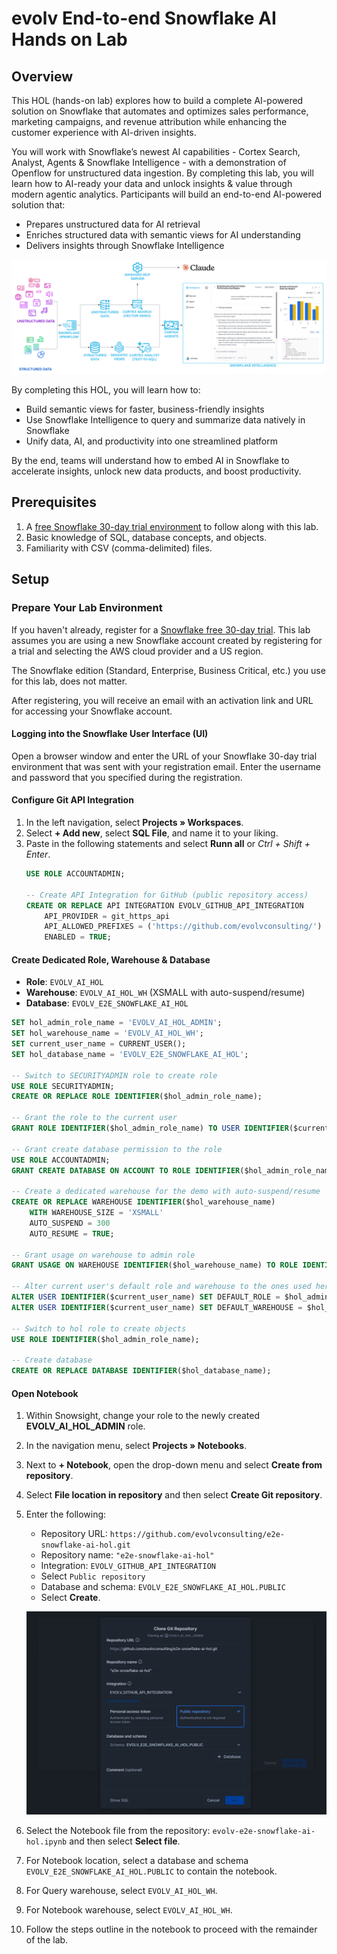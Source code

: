 # evolv End-to-end Snowflake AI Hands on Lab

## Overview

This HOL (hands-on lab) explores how to build a complete AI-powered solution on Snowflake that automates and optimizes sales performance, marketing campaigns, and revenue attribution while enhancing the customer experience with AI-driven insights.

You will work with Snowflake’s newest AI capabilities - Cortex Search, Analyst, Agents & Snowflake Intelligence - with a demonstration of Openflow for unstructured data ingestion.  By completing this lab, you will learn how to AI-ready your data and unlock insights & value through modern agentic analytics.
Participants will build an end-to-end AI-powered solution that:
- Prepares unstructured data for AI retrieval
- Enriches structured data with semantic views for AI understanding
- Delivers insights through Snowflake Intelligence

![](https://raw.githubusercontent.com/evolvconsulting/e2e-snowflake-ai-hol/refs/heads/main/img/ref-arch.png)

By completing this HOL, you will learn how to:
- Build semantic views for faster, business-friendly insights
- Use Snowflake Intelligence to query and summarize data natively in Snowflake
- Unify data, AI, and productivity into one streamlined platform

By the end, teams will understand how to embed AI in Snowflake to accelerate insights, unlock new data products, and boost productivity.

## Prerequisites

1. A [free Snowflake 30-day trial environment](https://signup.snowflake.com/) to follow along with this lab.
2. Basic knowledge of SQL, database concepts, and objects.
3. Familiarity with CSV (comma-delimited) files.

## Setup

### Prepare Your Lab Environment
If you haven't already, register for a [Snowflake free 30-day trial](https://signup.snowflake.com/). This lab assumes you are using a new Snowflake account created by registering for a trial and selecting the AWS cloud provider and a US region.

The Snowflake edition (Standard, Enterprise, Business Critical, etc.) you use for this lab, does not matter.

After registering, you will receive an email with an activation link and URL for accessing your Snowflake account.

#### Logging into the Snowflake User Interface (UI)
Open a browser window and enter the URL of your Snowflake 30-day trial environment that was sent with your registration email. Enter the username and password that you specified during the registration.

#### Configure Git API Integration
1. In the left navigation, select **Projects » Workspaces**.
2. Select **+ Add new**, select **SQL File**, and name it to  your liking.
3. Paste in the following statements and select **Runn all** or *Ctrl + Shift + Enter*.
    ```sql
    USE ROLE ACCOUNTADMIN;

    -- Create API Integration for GitHub (public repository access)
    CREATE OR REPLACE API INTEGRATION EVOLV_GITHUB_API_INTEGRATION
        API_PROVIDER = git_https_api
        API_ALLOWED_PREFIXES = ('https://github.com/evolvconsulting/')
        ENABLED = TRUE;
    ```
#### Create Dedicated Role, Warehouse & Database
- **Role**: `EVOLV_AI_HOL`
- **Warehouse**: `EVOLV_AI_HOL_WH` (XSMALL with auto-suspend/resume)
- **Database**: `EVOLV_E2E_SNOWFLAKE_AI_HOL`
```sql
SET hol_admin_role_name = 'EVOLV_AI_HOL_ADMIN';
SET hol_warehouse_name = 'EVOLV_AI_HOL_WH';
SET current_user_name = CURRENT_USER();
SET hol_database_name = 'EVOLV_E2E_SNOWFLAKE_AI_HOL';

-- Switch to SECURITYADMIN role to create role
USE ROLE SECURITYADMIN;
CREATE OR REPLACE ROLE IDENTIFIER($hol_admin_role_name);

-- Grant the role to the current user
GRANT ROLE IDENTIFIER($hol_admin_role_name) TO USER IDENTIFIER($current_user_name);

-- Grant create database permission to the role
USE ROLE ACCOUNTADMIN;
GRANT CREATE DATABASE ON ACCOUNT TO ROLE IDENTIFIER($hol_admin_role_name);

-- Create a dedicated warehouse for the demo with auto-suspend/resume
CREATE OR REPLACE WAREHOUSE IDENTIFIER($hol_warehouse_name)
    WITH WAREHOUSE_SIZE = 'XSMALL'
    AUTO_SUSPEND = 300
    AUTO_RESUME = TRUE;

-- Grant usage on warehouse to admin role
GRANT USAGE ON WAREHOUSE IDENTIFIER($hol_warehouse_name) TO ROLE IDENTIFIER($hol_admin_role_name);

-- Alter current user's default role and warehouse to the ones used here
ALTER USER IDENTIFIER($current_user_name) SET DEFAULT_ROLE = $hol_admin_role_name;
ALTER USER IDENTIFIER($current_user_name) SET DEFAULT_WAREHOUSE = $hol_warehouse_name;

-- Switch to hol role to create objects
USE ROLE IDENTIFIER($hol_admin_role_name);

-- Create database
CREATE OR REPLACE DATABASE IDENTIFIER($hol_database_name);
```

#### Open Notebook
1. Within Snowsight, change your role to the newly created **EVOLV_AI_HOL_ADMIN** role.
2. In the navigation menu, select **Projects » Notebooks**.
3. Next to **+ Notebook**, open the drop-down menu and select **Create from repository**.
4. Select **File location in repository** and then select **Create Git repository**.
5. Enter the following:
    - Repository URL: `https://github.com/evolvconsulting/e2e-snowflake-ai-hol.git`
    - Repository name: `"e2e-snowflake-ai-hol"`
    - Integration: `EVOLV_GITHUB_API_INTEGRATION`
    - Select `Public repository`
    - Database and schema: `EVOLV_E2E_SNOWFLAKE_AI_HOL.PUBLIC`
    - Select **Create**.

    ![](https://raw.githubusercontent.com/evolvconsulting/e2e-snowflake-ai-hol/refs/heads/main/img/26.png)
    
6. Select the Notebook file from the repository: `evolv-e2e-snowflake-ai-hol.ipynb` and then select **Select file**.
7. For Notebook location, select a database and schema `EVOLV_E2E_SNOWFLAKE_AI_HOL.PUBLIC` to contain the notebook.
8. For Query warehouse, select `EVOLV_AI_HOL_WH`.
9. For Notebook warehouse, select `EVOLV_AI_HOL_WH`.
10. Follow the steps outline in the notebook to proceed with the remainder of the lab.